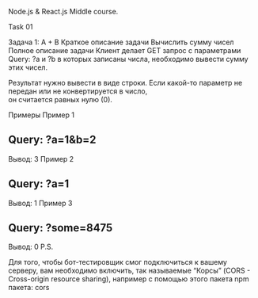 Node.js & React.js Middle course.

Task 01

Задача 1: A + B
Краткое описание задачи
Вычислить сумму чисел
Полное описание задачи
Клиент делает GET запрос с параметрами Query: ?a и ?b в которых записаны числа, необходимо вывести сумму этих чисел.

Результат нужно вывести в виде строки. Если какой-то параметр не передан или не конвертируется в число,\
он считается равных нулю (0).

Примеры
Пример 1

Query: ?a=1&b=2
-
Вывод: 3
Пример 2

Query: ?a=1
-
Вывод: 1
Пример 3

Query: ?some=8475
-
Вывод: 0
P.S.

Для того, чтобы бот-тестировщик смог подключиться к вашему серверу, вам необходимо включить,
 так называемые “Корсы” (CORS - Cross-origin resource sharing), например с помощью этого пакета npm пакета: cors